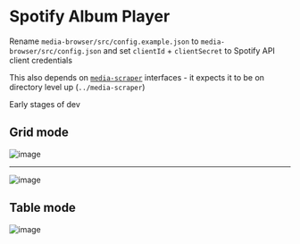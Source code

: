 # Spotify Album Player

Rename `media-browser/src/config.example.json` to `media-browser/src/config.json` and set `clientId` + `clientSecret` to Spotify API client credentials

This also depends on [`media-scraper`](https://github.com/nf-s/media-scraper) interfaces - it expects it to be on directory level up (`../media-scraper`)

Early stages of dev

## Grid mode

![image](https://user-images.githubusercontent.com/6187649/109418482-b5a38e80-7a1c-11eb-8758-50882f3a6e3b.png)

-----

![image](https://user-images.githubusercontent.com/6187649/136588887-4b6de045-78cb-46c9-8c8e-ec3c7285a493.png)

## Table mode

![image](https://user-images.githubusercontent.com/6187649/109418445-89880d80-7a1c-11eb-9ed6-c52bc61c88f9.png)
